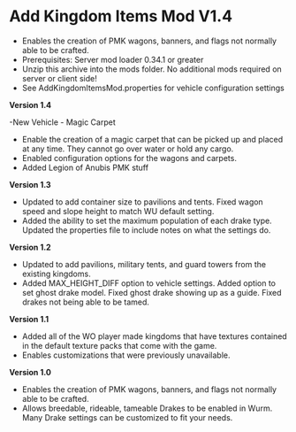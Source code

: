 # Add Kingdom Items Mod V1.4

- Enables the creation of PMK wagons, banners, and flags not normally able to be crafted. 
- Prerequisites: Server mod loader 0.34.1 or greater 
- Unzip this archive into the mods folder. No additional mods required on server or client side! 
- See AddKingdomItemsMod.properties for vehicle configuration settings

**Version 1.4** 

-New Vehicle - Magic Carpet  
- Enable the creation of a magic carpet that can be picked up and placed at any time. They cannot go over water or hold any cargo.  
- Enabled configuration options for the wagons and carpets.  
- Added Legion of Anubis PMK stuff  

 **Version 1.3** 
- Updated to add container size to pavilions and tents. Fixed wagon speed and slope height to match WU default setting. 
- Added the ability to set the maximum population of each drake type. Updated the properties file to include notes on what the settings do. 

 **Version 1.2** 
 
- Updated to add pavilions, military tents, and guard towers from the existing kingdoms.  
- Added MAX_HEIGHT_DIFF option to vehicle settings. Added option to set ghost drake model. Fixed ghost drake showing up as a guide. Fixed drakes not being able to be tamed.  

 **Version 1.1** 

- Added all of the WO player made kingdoms that have textures contained in the default texture packs that come with the game.  
- Enables customizations that were previously unavailable.  

 **Version 1.0** 
 
- Enables the creation of PMK wagons, banners, and flags not normally able to be crafted.  
- Allows breedable, rideable, tameable Drakes to be enabled in Wurm. Many Drake settings can be customized to fit your needs.  
